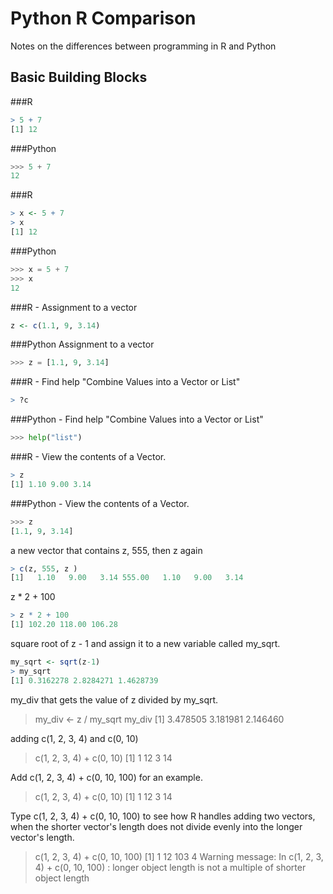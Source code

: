 # Python R Comparison

Notes on the differences between programming in R and Python

## Basic Building Blocks

###R
```R
> 5 + 7
[1] 12
```
###Python
```Python
>>> 5 + 7
12
```

###R
```R
> x <- 5 + 7
> x
[1] 12
```
###Python
```Python
>>> x = 5 + 7
>>> x
12
```
###R - Assignment to a vector
```R
z <- c(1.1, 9, 3.14)
```
###Python Assignment to a vector
```Python
>>> z = [1.1, 9, 3.14]
```

###R - Find help "Combine Values into a Vector or List"
```R
> ?c
```

###Python - Find help "Combine Values into a Vector or List"
```Python
>>> help("list")
```
###R - View the contents of a Vector.
```R 
> z
[1] 1.10 9.00 3.14
```

###Python -  View the contents of a Vector.
```Python
>>> z
[1.1, 9, 3.14]
```

a new vector that contains z, 555, then z again 
```R
> c(z, 555, z )
[1]   1.10   9.00   3.14 555.00   1.10   9.00   3.14
```
z * 2 + 100
```R
> z * 2 + 100
[1] 102.20 118.00 106.28
```

square root of z - 1 and assign it to a new variable called my_sqrt.

```R
my_sqrt <- sqrt(z-1)
> my_sqrt
[1] 0.3162278 2.8284271 1.4628739
```

 my_div that gets the value of z divided by my_sqrt.
 > my_div <- z / my_sqrt
 > my_div
[1] 3.478505 3.181981 2.146460


adding c(1, 2, 3, 4) and c(0, 10)
> c(1, 2, 3, 4) +  c(0, 10)
[1]  1 12  3 14

Add c(1, 2, 3, 4) + c(0, 10, 100) for an example.
> c(1, 2, 3, 4) +  c(0, 10)
[1]  1 12  3 14

Type c(1, 2, 3, 4) + c(0, 10, 100) to see how R handles adding two vectors, when the shorter vector's length does not divide evenly into the longer vector's length. 
> c(1, 2, 3, 4) + c(0, 10, 100)
[1]   1  12 103   4
Warning message:
In c(1, 2, 3, 4) + c(0, 10, 100) :
  longer object length is not a multiple of shorter object length

